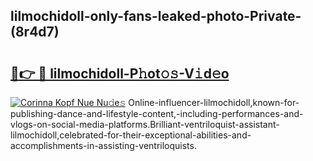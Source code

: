 ## lilmochidoll-only-fans​-leaked-photo​-Private-(8r4d7)


# <h2><a href="https://mediaupload.pro?title=lilmochidoll&ref=git">🔗👉 🔴 lilmochidoll-P𝚑ot𝚘𝚜-V𝚒d𝚎o</a></h2>

[![Corinna Kopf Nue Nu𝚍e𝚜](https://i.imgur.com/0qMVB7G.gif)](https://mediaupload.pro?title=lilmochidoll&ref=git)
Online-influencer-lilmochidoll,known-for-publishing-dance-and-lifestyle-content,-including-performances-and-vlogs-on-social-media-platforms.Brilliant-ventriloquist-assistant-lilmochidoll,celebrated-for-their-exceptional-abilities-and-accomplishments-in-assisting-ventriloquists.  